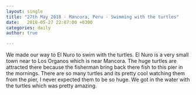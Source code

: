 ```yaml
---
layout: single
title: "27th May 2018 - Mancora, Peru - Swimming with the turtles"
date:   2018-05-27 22:07:00 +0300
categories: daily
author: true

---
```


We made our way to El Nuro to swim with the turtles. El Nuro is a very small town near to Los Organos which is near Mancora. The huge turtles are attracted there because the fisherman bring back there fish to this pier in the mornings. There are so many turtles and its pretty cool watching them from the pier, I never expected them to be so huge. We got in the water with the turtles which was pretty amazing. 
